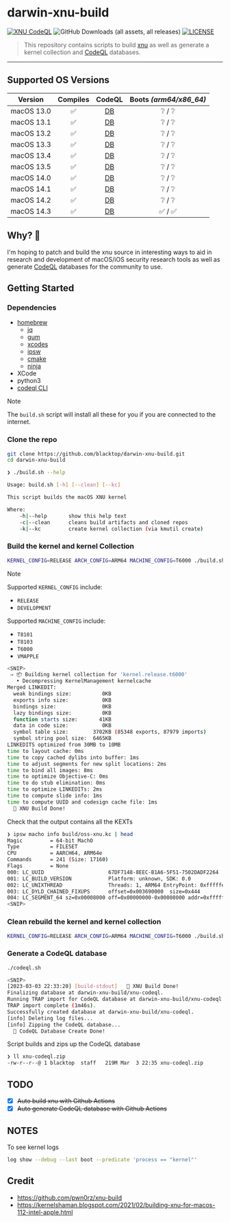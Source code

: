 # darwin-xnu-build

[![XNU CodeQL](https://github.com/blacktop/darwin-xnu-build/actions/workflows/c-cpp.yml/badge.svg)](https://github.com/blacktop/darwin-xnu-build/actions/workflows/c-cpp.yml) ![GitHub Downloads (all assets, all releases)](https://img.shields.io/github/downloads/blacktop/darwin-xnu-build/total)
 [![LICENSE](https://img.shields.io/:license-mit-blue.svg)](https://doge.mit-license.org)




> This repository contains scripts to build [xnu](https://github.com/apple-oss-distributions/xnu) as well as generate a kernel collection and [CodeQL](https://codeql.github.com) databases.

---

## Supported OS Versions

| Version    | Compiles |                                          CodeQL                                           | Boots *(arm64/x86_64)* |
| ---------- | :------: | :---------------------------------------------------------------------------------------: | :--------------------: |
| macOS 13.0 |    ✅     | [DB](https://github.com/blacktop/darwin-xnu-build/releases/download/v13.0/xnu-codeql.zip) |   ❔       /       ❔    |
| macOS 13.1 |    ✅     | [DB](https://github.com/blacktop/darwin-xnu-build/releases/download/v13.1/xnu-codeql.zip) |   ❔       /       ❔    |
| macOS 13.2 |    ✅     | [DB](https://github.com/blacktop/darwin-xnu-build/releases/download/v13.2/xnu-codeql.zip) |   ❔       /       ❔    |
| macOS 13.3 |    ✅     | [DB](https://github.com/blacktop/darwin-xnu-build/releases/download/v13.3/xnu-codeql.zip) |   ❔       /       ❔    |
| macOS 13.4 |    ✅     | [DB](https://github.com/blacktop/darwin-xnu-build/releases/download/v13.4/xnu-codeql.zip) |   ❔       /       ❔    |
| macOS 13.5 |    ✅     | [DB](https://github.com/blacktop/darwin-xnu-build/releases/download/v13.5/xnu-codeql.zip) |   ❔       /       ❔    |
| macOS 14.0 |    ✅     | [DB](https://github.com/blacktop/darwin-xnu-build/releases/download/v14.0/xnu-codeql.zip) |   ❔       /       ❔    |
| macOS 14.1 |    ✅     | [DB](https://github.com/blacktop/darwin-xnu-build/releases/download/v14.1/xnu-codeql.zip) |   ❔       /       ❔    |
| macOS 14.2 |    ✅     | [DB](https://github.com/blacktop/darwin-xnu-build/releases/download/v14.2/xnu-codeql.zip) |   ❔       /       ❔    |
| macOS 14.3 |    ✅     | [DB](https://github.com/blacktop/darwin-xnu-build/releases/download/v14.3/xnu-codeql.zip) |   ✅       /       ✅    |

## Why? 🤔

I'm hoping to patch and build the xnu source in interesting ways to aid in research and development of macOS/iOS security research tools as well as generate [CodeQL](https://securitylab.github.com/tools/codeql) databases for the community to use.

## Getting Started

### Dependencies

- [homebrew](https://brew.sh)
  - [jq](https://stedolan.github.io/jq/)
  - [gum](https://github.com/charmbracelet/gum)
  - [xcodes](https://github.com/RobotsAndPencils/xcodes)
  - [ipsw](https://github.com/blacktop/ipsw)
  - [cmake](https://cmake.org)
  - [ninja](https://ninja-build.org)
- XCode
- python3
- [codeql CLI](https://codeql.github.com/docs/codeql-cli/)

> [!NOTE]
> The `build.sh` script will install all these for you if you are connected to the internet.

### Clone the repo

```bash
git clone https://github.com/blacktop/darwin-xnu-build.git
cd darwin-xnu-build
```

```bash
❯ ./build.sh --help

Usage: build.sh [-h] [--clean] [--kc]

This script builds the macOS XNU kernel

Where:
    -h|--help       show this help text
    -c|--clean      cleans build artifacts and cloned repos
    -k|--kc         create kernel collection (via kmutil create)
```

### Build the kernel and kernel Collection

```bash
KERNEL_CONFIG=RELEASE ARCH_CONFIG=ARM64 MACHINE_CONFIG=T6000 ./build.sh --kc
```

> [!NOTE]
> Supported `KERNEL_CONFIG` include:
> - `RELEASE`
> - `DEVELOPMENT`
>
> Supported `MACHINE_CONFIG` include:
> - `T8101`
> - `T8103`
> - `T6000`
> - `VMAPPLE`

```bash
<SNIP>
 ⇒ 📦 Building kernel collection for 'kernel.release.t6000'
   • Decompressing KernelManagement kernelcache
Merged LINKEDIT:
  weak bindings size:          0KB
  exports info size:           0KB
  bindings size:               0KB
  lazy bindings size:          0KB
  function starts size:       41KB
  data in code size:           0KB
  symbol table size:        3702KB (85348 exports, 87979 imports)
  symbol string pool size:  6465KB
LINKEDITS optimized from 30MB to 10MB
time to layout cache: 0ms
time to copy cached dylibs into buffer: 1ms
time to adjust segments for new split locations: 2ms
time to bind all images: 8ms
time to optimize Objective-C: 0ms
time to do stub elimination: 0ms
time to optimize LINKEDITs: 2ms
time to compute slide info: 1ms
time to compute UUID and codesign cache file: 1ms
  🎉 XNU Build Done!
```

Check that the output contains all the KEXTs

```bash
❯ ipsw macho info build/oss-xnu.kc | head
Magic         = 64-bit MachO
Type          = FILESET
CPU           = AARCH64, ARM64e
Commands      = 241 (Size: 17160)
Flags         = None
000: LC_UUID                     67DF7148-8EEC-B1A6-5F51-7502DADF2264
001: LC_BUILD_VERSION            Platform: unknown, SDK: 0.0
002: LC_UNIXTHREAD               Threads: 1, ARM64 EntryPoint: 0xfffffe0007ad1488
003: LC_DYLD_CHAINED_FIXUPS      offset=0x003690000  size=0x444
004: LC_SEGMENT_64 sz=0x00008000 off=0x00000000-0x00008000 addr=0xfffffe0007004000-0xfffffe000700c000 r--/r--   __TEXT
<SNIP>
```

### Clean rebuild the kernel and kernel collection

```bash
KERNEL_CONFIG=RELEASE ARCH_CONFIG=ARM64 MACHINE_CONFIG=T6000 ./build.sh --clean --kc
```

### Generate a CodeQL database

```bash
./codeql.sh
```
```bash
<SNIP>
[2023-03-03 22:33:20] [build-stdout]   🎉 XNU Build Done!
Finalizing database at darwin-xnu-build/xnu-codeql.
Running TRAP import for CodeQL database at darwin-xnu-build/xnu-codeql...
TRAP import complete (1m46s).
Successfully created database at darwin-xnu-build/xnu-codeql.
[info] Deleting log files...
[info] Zipping the CodeQL database...
  🎉 CodeQL Database Create Done!
```

Script builds and zips up the CodeQL database

```bash
❯ ll xnu-codeql.zip
-rw-r--r--@ 1 blacktop  staff   219M Mar  3 22:35 xnu-codeql.zip
```

## TODO

- [x] ~~Auto build xnu with Github Actions~~
- [x] ~~Auto generate CodeQL database with Github Actions~~

## NOTES

To see kernel logs

```bash
log show --debug --last boot --predicate 'process == "kernel"'
```

## Credit

- <https://github.com/pwn0rz/xnu-build>
- <https://kernelshaman.blogspot.com/2021/02/building-xnu-for-macos-112-intel-apple.html>
